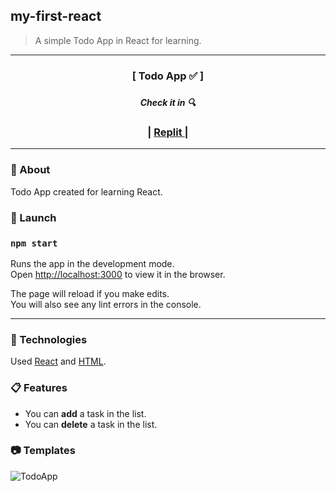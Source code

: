 ## my-first-react

 > A simple Todo App in React for learning.

 ***

 <div align="center">
    <h3>[ Todo App ✅ ]<h3>
    <h5>Check it in 🔍</h5>
    <h3>
        <span> | </span>
         <a href="https://replit.com/@le4nnt0nn/PetInventoryProject">
            Replit
        </a>
        <span> | </span>
    </h3>
</div>

***

### 📄 About 

Todo App created for learning React. 

### 🚀 Launch

### `npm start`

Runs the app in the development mode.\
Open [http://localhost:3000](http://localhost:3000) to view it in the browser.

The page will reload if you make edits.\
You will also see any lint errors in the console.


***

### 🧪 Technologies

Used [React](https://es.reactjs.org/ "React Documentation") and [HTML](https://www.w3schools.com/html/ "HTML Documentation").


### 📋 Features

* You can **add** a task in the list.
* You can **delete** a task in the list. 
 
### 📷 Templates

![TodoApp](./docs/LoginView.png "TodoApp View")


 
